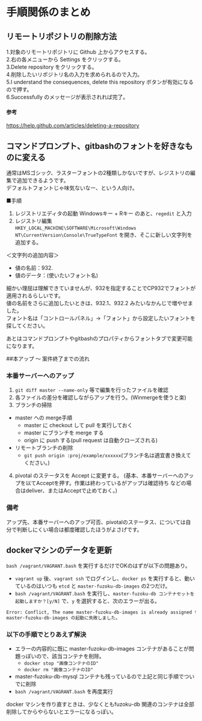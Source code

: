 # 手順関係のまとめ

## リモートリポジトリの削除方法

1.対象のリモートリポジトリに Github 上からアクセスする。  
2.右の各メニューから Settings をクリックする。  
3.Delete repository をクリックする。  
4.削除したいリポジトリ名の入力を求められるので入力。  
5.I understand the consequences, delete this repository ボタンが有効になるので押す。  
6.Successfully のメッセージが表示されれば完了。  

#### 参考
<https://help.github.com/articles/deleting-a-repository>  

## コマンドプロンプト、gitbashのフォントを好きなものに変える

通常はMSゴシック、ラスターフォントの2種類しかないですが、レジストリの編集で追加できるようです。  
デフォルトフォントじゃ味気ないなー、という人向け。  

■手順  
1. レジストリエディタの起動
Windowsキー + Rキー のあと、`regedit` と入力  
2. レジストリ編集  
`HKEY_LOCAL_MACHINE\SOFTWARE\Microsoft\Windows NT\CurrentVersion\Console\TrueTypeFont` を開き、そこに新しい文字列を追加する。  

＜文字列の追加内容＞  
* 値の名前：932.
* 値のデータ：(使いたいフォント名)

細かい理屈は理解できていませんが、932を指定することでCP932でフォントが適用されるらしいです。  
値の名前をさらに追加したいときは、932.1、932.2 みたいなかんじで増やせました。  
フォント名は「コントロールパネル」→「フォント」から設定したいフォントを探してください。  

あとはコマンドプロンプトやgitbashのプロパティからフォントタブで変更可能になります。

##本アップ ～ 案件終了までの流れ
### 本番サーバーへのアップ
1. `git diff master --name-only` 等で編集を行ったファイルを確認
2. 各ファイルの差分を確認しながらアップを行う。(Winmergeを使うと楽)
3. ブランチの掃除
  * master への merge手順
    * master に checkout して pull を実行しておく
    * master にブランチを merge する
    * origin に push する(pull request は自動クローズされる)
  * リモートブランチの削除
    * `git push origin :proj/example/xxxxxx`(ブランチ名は適宜書き換えてください。)
4. pivotal のステータスを Accept に変更する。
(基本、本番サーバーへのアップを以てAcceptを押す。作業は終わっているがアップは確認待ち などの場合はdeliver、またはAcceptで止めておく。)

### 備考
アップ先、本番サーバーへのアップ可否、pivotalのステータス、については自分で判断しにくい場合は都度確認したほうがよさげです。

## dockerマシンのデータを更新
`bash /vagrant/VAGRANT.bash` を実行するだけでOKのはずが以下の問題あり。

* `vagrant up` 後、`vagrant ssh` でログインし、`docker ps` を実行すると、動いているのはいつも
`etcd` と `master-fuzoku-db-images` の2つだけ。
* `bash /vagrant/VAGRANT.bash` を実行し、`master-fuzoku-db コンテナセットを起動しますか？[y/N]` で、`y` を選択すると、次のエラーが出る。

```bash
Error: Conflict, The name master-fuzoku-db-images is already assigned to "コンテナID". You have to delete (or rename) that container to be able to assign master-fuzoku-db-images to a container again.
master-fuzoku-db-images の起動に失敗しました。
```

### 以下の手順でとりあえず解決
* エラーの内容的に既に master-fuzoku-db-images コンテナがあることが問題っぽいので、該当コンテナを削除。
  * `docker stop "画像コンテナのID"`
  * `docker rm "画像コンテナのID"`
* master-fuzoku-db-mysql コンテナも残っているので上記と同じ手順でついでに削除
* `bash /vagrant/VAGRANT.bash` を再度実行

docker マシンを作り直すときは、少なくともfuzoku-db 関連のコンテナは全部削除してからやらないとエラーになるっぽい。
